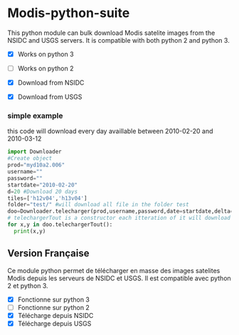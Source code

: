 # Modis-python-suite
This python module can bulk download Modis satelite images from the NSIDC and USGS servers. It is compatible with both python 2 and python 3.

- [X] Works on python 3
- [ ] Works on python 2

- [X] Download from NSIDC
- [X] Download from USGS

### simple example
this code will download every day availlable between 2010-02-20 and 2010-03-12
```python
import Downloader
#Create object
prod="myd10a2.006"
username=""
password=""
startdate="2010-02-20"
d=20 #Download 20 days
tiles=['h12v04','h13v04']
folder="test/" #will download all file in the folder test
doo=Downloader.telecharger(prod,username,password,date=startdate,delta=d,tuiles=tiles,output=folder)
# telechargerTout is a constructor each itteration of it will download a day
for x,y in doo.telechargerTout():
  print(x,y)
```

## Version Française
Ce module python permet de télécharger en masse des images satelites Modis depuis les serveurs de NSIDC et USGS. Il est compatible avec python 2 et python 3.

- [X] Fonctionne sur python 3
- [ ] Fonctionne sur python 2
- [X] Télécharge depuis NSIDC
- [X] Télécharge depuis USGS
